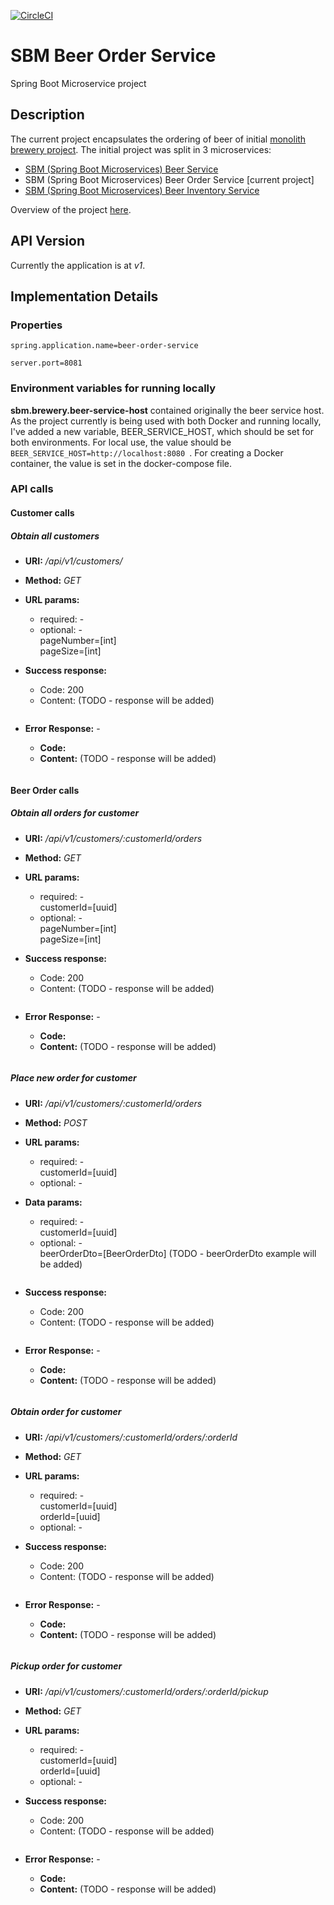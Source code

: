 [![CircleCI](https://circleci.com/gh/mariamihai/udemy-sbm-beer-order-service.svg?style=svg)](https://circleci.com/gh/mariamihai/udemy-sbm-beer-order-service)

# SBM Beer Order Service
Spring Boot Microservice project

## Description
The current project encapsulates the ordering of beer of initial [monolith brewery project](https://github.com/mariamihai/udemy-sbm-brewery-monolith).
The initial project was split in 3 microservices:
* [SBM (Spring Boot Microservices) Beer Service](https://github.com/mariamihai/udemy-sbm-beer-service)
* SBM (Spring Boot Microservices) Beer Order Service [current project]
* [SBM (Spring Boot Microservices) Beer Inventory Service](https://github.com/mariamihai/udemy-sbm-beer-inventory-service)

Overview of the project [here](https://github.com/mariamihai/udemy-sbm-overview).

## API Version
Currently the application is at _v1_.

## Implementation Details
### Properties
```
spring.application.name=beer-order-service

server.port=8081
```

### Environment variables for running locally
**sbm.brewery.beer-service-host** contained originally the beer service host. 
As the project currently is being used with both Docker and running locally, I've added a new variable, 
BEER_SERVICE_HOST, which should be set for both environments. For local use, the value should be 
`BEER_SERVICE_HOST=http://localhost:8080 `. For creating a Docker container, the value is set in the docker-compose file.

### API calls
#### Customer calls
##### Obtain all customers
 * __URI:__ _/api/v1/customers/_

 * __Method:__ _GET_

 * __URL params:__ <br/>
    * required: - <br/>
    * optional: - <br/>
        pageNumber=[int] <br/>
        pageSize=[int]
    
 * __Success response:__
    * Code: 200 <br/>
    * Content: (TODO - response will be added)
       ``` 
       
       ```

 * __Error Response:__ -
    * __Code:__  <br/>
    * __Content:__ (TODO - response will be added)
    ``` 
    
    ```
    
#### Beer Order calls
##### Obtain all orders for customer
 * __URI:__ _/api/v1/customers/:customerId/orders_

 * __Method:__ _GET_

 * __URL params:__ <br/>
    * required: - <br/>
        customerId=[uuid] <br/>
    * optional: - <br/>
        pageNumber=[int] <br/>
        pageSize=[int]
    
 * __Success response:__
    * Code: 200 <br/>
    * Content: (TODO - response will be added)
       ``` 
       
       ```

 * __Error Response:__ -
    * __Code:__  <br/>
    * __Content:__ (TODO - response will be added)
    ``` 
    
    ```
    
##### Place new order for customer
 * __URI:__ _/api/v1/customers/:customerId/orders_

 * __Method:__ _POST_

 * __URL params:__ <br/>
    * required: - <br/>
        customerId=[uuid] <br/>
    * optional: - <br/>

 * __Data params:__ <br/>
    * required: - <br/>
        customerId=[uuid] <br/>
    * optional: - <br/>
        beerOrderDto=[BeerOrderDto] (TODO - beerOrderDto example will be added)
        ``` 
        
        ```
        
 * __Success response:__
    * Code: 200 <br/>
    * Content: (TODO - response will be added)
       ``` 
       
       ```

 * __Error Response:__ -
    * __Code:__  <br/>
    * __Content:__ (TODO - response will be added)
    ``` 
    
    ```
    
##### Obtain order for customer
 * __URI:__ _/api/v1/customers/:customerId/orders/:orderId_

 * __Method:__ _GET_

 * __URL params:__ <br/>
    * required: - <br/>
        customerId=[uuid] <br/>
        orderId=[uuid] <br/>
    * optional: - <br/>
    
 * __Success response:__
    * Code: 200 <br/>
    * Content: (TODO - response will be added)
       ``` 
       
       ```

 * __Error Response:__ -
    * __Code:__  <br/>
    * __Content:__ (TODO - response will be added)
    ``` 
    
    ```
    
##### Pickup order for customer
 * __URI:__ _/api/v1/customers/:customerId/orders/:orderId/pickup_

 * __Method:__ _GET_

 * __URL params:__ <br/>
    * required: - <br/>
        customerId=[uuid] <br/>
        orderId=[uuid] <br/>
    * optional: - <br/>
    
 * __Success response:__
    * Code: 200 <br/>
    * Content: (TODO - response will be added)
       ``` 
       
       ```

 * __Error Response:__ -
    * __Code:__  <br/>
    * __Content:__ (TODO - response will be added)
    ``` 
    
    ```
    